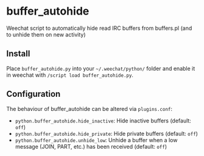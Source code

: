 # buffer_autohide
Weechat script to automatically hide read IRC buffers from buffers.pl (and to unhide them on new activity)

## Install
Place `buffer_autohide.py` into your `~/.weechat/python/` folder and enable it in weechat with `/script load buffer_autohide.py`.

## Configuration
The behaviour of buffer_autohide can be altered via `plugins.conf`:
* `python.buffer_autohide.hide_inactive`: Hide inactive buffers (default: `off`)
* `python.buffer_autohide.hide_private`: Hide private buffers (default: `off`)
* `python.buffer_autohide.unhide_low`: Unhide a buffer when a low message (JOIN, PART, etc.) has been received (default: `off`)

